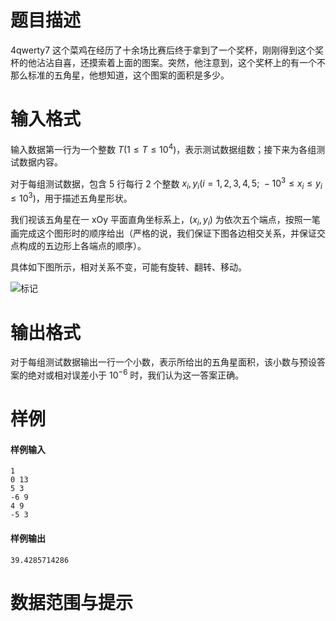 
# 题目描述

4qwerty7 这个菜鸡在经历了十余场比赛后终于拿到了一个奖杯，刚刚得到这个奖杯的他沾沾自喜，还摸索着上面的图案。突然，他注意到，这个奖杯上的有一个不那么标准的五角星，他想知道，这个图案的面积是多少。

# 输入格式

输入数据第一行为一个整数 $T(1\leq T\leq 10^4)$，表示测试数据组数；接下来为各组测试数据内容。

对于每组测试数据，包含 $5$ 行每行 $2$ 个整数 $x_i,y_i(i=1,2,3,4,5;\ -10^3\leq x_i\leq y_i\leq 10^3)$，用于描述五角星形状。

我们视该五角星在一 xOy 平面直角坐标系上，$(x_i,y_i)$ 为依次五个端点，按照一笔画完成这个图形时的顺序给出（严格的说，我们保证下图各边相交关系，并保证交点构成的五边形上各端点的顺序）。

具体如下图所示，相对关系不变，可能有旋转、翻转、移动。

![标记](source/seuoj/215/img/aHR0cHM6Ly9vai5zZXVjcGMuY2x1Yi9wcm9ibGVtLzIxNS90ZXN0ZGF0YS9kb3dubG9hZC9DLmpwZw==.jpg)

# 输出格式

对于每组测试数据输出一行一个小数，表示所给出的五角星面积，该小数与预设答案的绝对或相对误差小于 $10^{-6}$ 时，我们认为这一答案正确。

# 样例

#### 样例输入

```plain
1
0 13
5 3
-6 9
4 9
-5 3
```

#### 样例输出

```plain
39.4285714286
```


# 数据范围与提示



